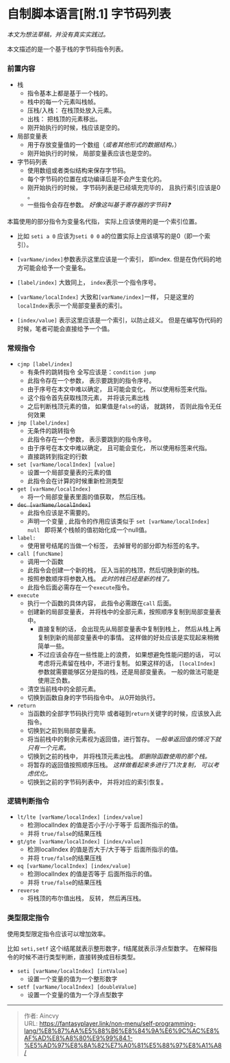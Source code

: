 # 自制脚本语言[附.1] 字节码列表


*本文为想法草稿，并没有真实实践过。*

本文描述的是一个基于栈的字节码指令列表。     

### 前置内容

- 栈
  - 指令基本上都是基于一个栈的。  
  - 栈中的每一个元素叫栈帧。 
  - 压栈/入栈：  在栈顶处放入元素。
  - 出栈： 把栈顶的元素移出。 
  - 刚开始执行的时候，栈应该是空的。
- 局部变量表
  - 用于存放变量值的一个数组（*或者其他形式的数据结构。*）
  - 刚开始执行的时候， 局部变量表应该也是空的。  
- 字节码列表
  - 使用数组或者类似结构来保存字节码。
  - 每个字节码的位置在成功编译后是不会产生变化的。
  - 刚开始执行的时候， 字节码列表是已经填充完毕的， 且执行索引应该是0 。
  - 一些指令会存在参数。    *好像这叫基于寄存器的字节码:question:*



本篇使用的部分指令为变量名代指， 实际上应该使用的是一个索引位置。 

- 比如 `seti a 0`   应该为`seti 0 0`    a的位置实际上应该填写的是0（即一个索引）。

- `[varName/index]`参数表示这里应该是一个索引， 即index. 但是在伪代码的地方可能会给予一个变量名。
- `[label/index]` 大致同上， `index`表示一个指令序号。
- `[varName/localIndex]` 大致和`[varName/index]`一样， 只是这里的`localIndex`表示一个局部变量表的索引。
- `[index/value]` 表示这里应该是一个索引，以防止歧义。  但是在编写伪代码的时候，笔者可能会直接给予一个值。 



### 常规指令

- `cjmp [label/index]`     
  - 有条件的跳转指令  全写应该是：`condition jump`
  - 此指令存在一个参数， 表示要跳到的指令序号。 
  - 由于序号在本文中难以确定， 且可能会变化， 所以使用标签来代指。
  - 这个指令首先获取栈顶元素， 并将该元素出栈
  - 之后判断栈顶元素的值， 如果值是`false`的话， 就跳转， 否则此指令无任何效果
- `jmp [label/index]`  
  - 无条件的跳转指令
  - 此指令存在一个参数， 表示要跳到的指令序号。
  - 由于序号在本文中难以确定， 且可能会变化， 所以使用标签来代指。
  - 直接跳转到指定的行数
- `set [varName/localIndex] [value]`
  - 设置一个局部变量表的元素的值 
  - 此指令会在计算的时候重新检测类型
- `get [varName/localIndex]`
  - 将一个局部变量表里面的值获取， 然后压栈。
- ~~`dec [varName/localIndex]`~~
  - 此指令应该是不需要的。
  - 声明一个变量 , 此指令的作用应该类似于 `set [varName/localIndex] null ` 即将某个栈帧的值初始化成一个null值。
- `label:`  
  - 使用冒号结尾的当做一个标签， 去掉冒号的部分即为标签的名字。
- `call [funcName]` 
  - 调用一个函数 
  - 此指令会创建一个新的栈， 压入当前的栈顶，然后切换到新的栈。
  - 按照参数顺序将参数入栈。      *此时的栈已经是新的栈了。*
  - 此指令后面必需存在一个`execute`指令。
- `execute`
  - 执行一个函数的具体内容， 此指令必需跟在`call` 后面。
  - 创建新的局部变量表， 并将栈中的全部元素，按照顺序复制到局部变量表中。
    - 直接复制的话， 会出现先从局部变量表中复制到栈上， 然后从栈上再复制到新的局部变量表中的事情。 这样做的好处应该是实现起来稍微简单一些。 
    - 不过应该会存在一些性能上的浪费， 如果想避免性能问题的话， 可以考虑将元素留在栈中，不进行复制。 如果这样的话， `[localIndex]` 参数就需要能够区分是指的栈，还是局部变量表。 一般的做法可能是使用正负数。
  - 清空当前栈中的全部元素。
  - 切换到函数自身的字节码指令中。  从0开始执行。
- `return`
  - 当函数的全部字节码执行完毕 或者碰到`return`关键字的时候，应该放入此指令。
  - 切换到之前到局部变量表。 
  - 将当前栈中的剩余元素视为返回值，进行暂存。      *一般单返回值的情况下就只有一个元素。*
  - 切换到之前的栈中， 并将栈顶元素出栈。                  *即删除函数使用的那个栈。*
  - 将暂存的返回值按照顺序压栈。                                 *这样做看起来多进行了1次复制， 可以考虑优化。*
  - 切换到之前的字节码列表中， 并将对应的索引恢复。  



### 逻辑判断指令

- `lt/lte [varName/localIndex] [index/value]`  
  - 检测localIndex 的值是否小于/小于等于 后面所指示的值。
  - 并将 `true/false`的结果压栈
- `gt/gte [varName/localIndex] [index/value]`
  - 检测localIndex 的值是否大于/大于等于 后面所指示的值。
  - 并将 `true/false`的结果压栈
- `eq [varName/localIndex] [index/value]`
  - 检测localIndex 的值是否等于 后面所指示的值。
  - 并将 `true/false`的结果压栈
- `reverse`
  - 将栈顶的布尔值出栈， 反转， 然后再压栈。 

### 类型限定指令

使用类型限定指令应该可以增加效率。 

比如 `seti,setf` 这个i结尾就表示整形数字，f结尾就表示浮点型数字。 在解释指令的时候不进行类型判断，直接转换成目标类型。



- `seti [varName/localIndex] [intValue]`    
  - 设置一个变量的值为一个整形数字
- `setf [varName/localIndex] [doubleValue]`
  - 设置一个变量的值为一个浮点型数字


---

> 作者: Aincvy  
> URL: https://fantasyplayer.link/non-menu/self-programming-lang/%E8%87%AA%E5%88%B6%E8%84%9A%E6%9C%AC%E8%AF%AD%E8%A8%80%E9%99%84.1-%E5%AD%97%E8%8A%82%E7%A0%81%E5%88%97%E8%A1%A8/  

